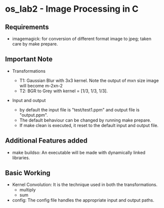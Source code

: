 # os_lab2 - Image Processing in C

## Requirements
  - imagemagick: for conversion of different format image to jpeg; taken care by make prepare.

## Important Note
 - Transformations
   - T1: Gaussian Blur with 3x3 kernel. Note the output of mxn size image will become m-2xn-2
   - T2: BGR to Grey with kernel = [1/3, 1/3, 1/3].
   
 - Input and output
   - by default the input file is "test/test1.ppm" and output file is "output.ppm".
   - The default behaviour can be changed by running make prepare.
   - If make clean is executed, it reset to the default input and output file.

## Additional Features added
 - make buildso: An executable will be made with dynamically linked libraries.
 
## Basic Working
  - Kernel Convolution: It is the technique used in both the transformations.
    - multiply
    - sum
  - config: The config file handles the appropriate input and output paths.
